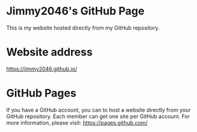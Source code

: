 # Jimmy2046's GitHub Page
This is my website hosted directly from my GitHub repository.

# Website address
https://jimmy2046.github.io/

# GitHub Pages
If you have a GitHub account, you can to host a website directly from your GitHub repository. Each member can get one site per GitHub account. For more information, please visit: https://pages.github.com/
